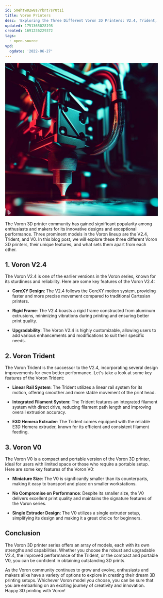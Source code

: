 ```yaml
---
id: 5mehtw02w8s7rbnt7sr0t1i
title: Voron Printers
desc: 'Exploring the Three Different Voron 3D Printers: V2.4, Trident, and V0'
updated: 1751365028198
created: 1691236229372
tags:
  - open-source
vpd:
  ogdate: '2022-06-27'
---
```

![Voron 3D Printers](./assets/images/3d-printer.jpg)

The Voron 3D printer community has gained significant popularity among enthusiasts and makers for its innovative designs and exceptional performance. Three prominent models in the Voron lineup are the V2.4, Trident, and V0. In this blog post, we will explore these three different Voron 3D printers, their unique features, and what sets them apart from each other.

## 1. Voron V2.4

The Voron V2.4 is one of the earlier versions in the Voron series, known for its sturdiness and reliability. Here are some key features of the Voron V2.4:

- **CoreXY Design**: The V2.4 follows the CoreXY motion system, providing faster and more precise movement compared to traditional Cartesian printers.

- **Rigid Frame**: The V2.4 boasts a rigid frame constructed from aluminum extrusions, minimizing vibrations during printing and ensuring better print quality.

- **Upgradability**: The Voron V2.4 is highly customizable, allowing users to add various enhancements and modifications to suit their specific needs.

## 2. Voron Trident

The Voron Trident is the successor to the V2.4, incorporating several design improvements for even better performance. Let's take a look at some key features of the Voron Trident:

- **Linear Rail System**: The Trident utilizes a linear rail system for its motion, offering smoother and more stable movement of the print head.

- **Integrated Filament System**: The Trident features an integrated filament system with direct drive, reducing filament path length and improving overall extrusion accuracy.

- **E3D Hemera Extruder**: The Trident comes equipped with the reliable E3D Hemera extruder, known for its efficient and consistent filament feeding.

## 3. Voron V0

The Voron V0 is a compact and portable version of the Voron 3D printer, ideal for users with limited space or those who require a portable setup. Here are some key features of the Voron V0:

- **Miniature Size**: The V0 is significantly smaller than its counterparts, making it easy to transport and place on smaller workstations.

- **No Compromise on Performance**: Despite its smaller size, the V0 delivers excellent print quality and maintains the signature features of the Voron series.

- **Single Extruder Design**: The V0 utilizes a single extruder setup, simplifying its design and making it a great choice for beginners.

## Conclusion

The Voron 3D printer series offers an array of models, each with its own strengths and capabilities. Whether you choose the robust and upgradable V2.4, the improved performance of the Trident, or the compact and portable V0, you can be confident in obtaining outstanding 3D prints.

As the Voron community continues to grow and evolve, enthusiasts and makers alike have a variety of options to explore in creating their dream 3D printing setups. Whichever Voron model you choose, you can be sure that you are embarking on an exciting journey of creativity and innovation. Happy 3D printing with Voron!
